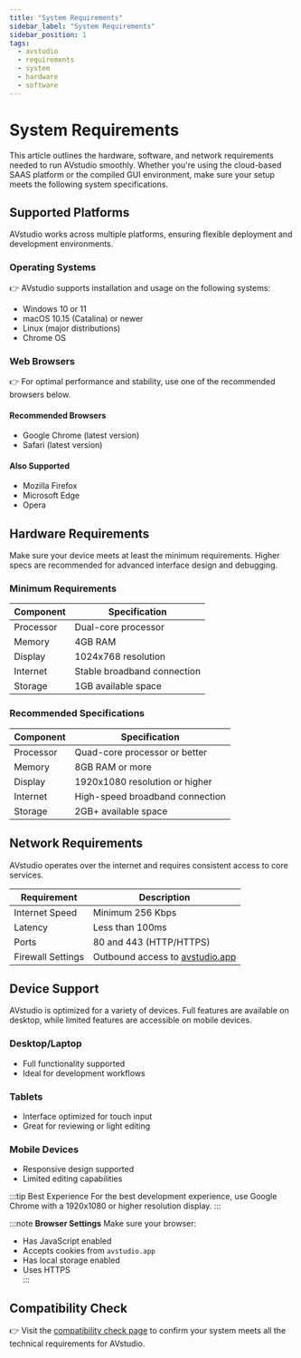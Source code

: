 ```yaml
---
title: "System Requirements"
sidebar_label: "System Requirements"
sidebar_position: 1
tags:
  - avstudio
  - requirements
  - system
  - hardware
  - software
---
```


# System Requirements

This article outlines the hardware, software, and network requirements needed to run AVstudio smoothly. Whether you're using the cloud-based SAAS platform or the compiled GUI environment, make sure your setup meets the following system specifications.

## Supported Platforms

AVstudio works across multiple platforms, ensuring flexible deployment and development environments.

### Operating Systems

👉 AVstudio supports installation and usage on the following systems:

- Windows 10 or 11
- macOS 10.15 (Catalina) or newer
- Linux (major distributions)
- Chrome OS

### Web Browsers

👉 For optimal performance and stability, use one of the recommended browsers below.

#### Recommended Browsers

- Google Chrome (latest version)
- Safari (latest version)

#### Also Supported

- Mozilla Firefox
- Microsoft Edge
- Opera

## Hardware Requirements

Make sure your device meets at least the minimum requirements. Higher specs are recommended for advanced interface design and debugging.

### Minimum Requirements

| Component   | Specification             |
|------------|----------------------------|
| Processor  | Dual-core processor        |
| Memory     | 4GB RAM                    |
| Display    | 1024x768 resolution        |
| Internet   | Stable broadband connection |
| Storage    | 1GB available space        |

### Recommended Specifications

| Component   | Specification                 |
|------------|--------------------------------|
| Processor  | Quad-core processor or better  |
| Memory     | 8GB RAM or more                |
| Display    | 1920x1080 resolution or higher |
| Internet   | High-speed broadband connection|
| Storage    | 2GB+ available space           |

## Network Requirements

AVstudio operates over the internet and requires consistent access to core services.

| Requirement       | Description                                      |
|-------------------|--------------------------------------------------|
| Internet Speed    | Minimum 256 Kbps                                 |
| Latency           | Less than 100ms                                  |
| Ports             | 80 and 443 (HTTP/HTTPS)                          |
| Firewall Settings | Outbound access to [avstudio.app](https://avstudio.app) |

## Device Support

AVstudio is optimized for a variety of devices. Full features are available on desktop, while limited features are accessible on mobile devices.

### Desktop/Laptop

- Full functionality supported  
- Ideal for development workflows

### Tablets

- Interface optimized for touch input  
- Great for reviewing or light editing

### Mobile Devices

- Responsive design supported  
- Limited editing capabilities

:::tip Best Experience
For the best development experience, use Google Chrome with a 1920x1080 or higher resolution display.
:::

:::note **Browser Settings**
Make sure your browser:
- Has JavaScript enabled  
- Accepts cookies from `avstudio.app`  
- Has local storage enabled  
- Uses HTTPS  
:::

## Compatibility Check

👉 Visit the [compatibility check page](https://avstudio.app/) to confirm your system meets all the technical requirements for AVstudio.
